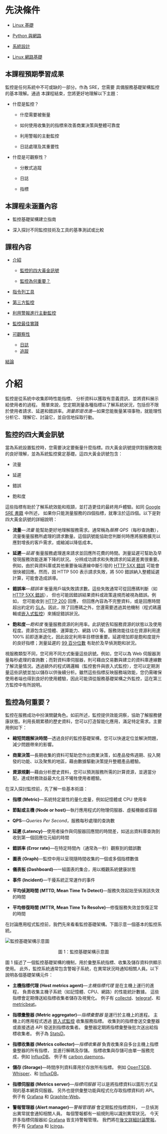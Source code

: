 ##

# 先決條件

-   [Linux 基礎](https://linkedin.github.io/school-of-sre/level101/linux_basics/intro/)

-   [Python 與網路](https://linkedin.github.io/school-of-sre/level101/python_web/intro/)

-   [系統設計](https://linkedin.github.io/school-of-sre/level101/systems_design/intro/)

-   [Linux 網路基礎](https://linkedin.github.io/school-of-sre/level101/linux_networking/intro/)


## 本課程預期學習成果

監控是任何系統中不可或缺的一部分。作為 SRE，您需要
具備服務基礎架構監控的基本理解。通過
本課程結束，您將更好地理解以下主題：

-   什麼是監控？

    -   什麼需要被衡量

    -   如何使用收集到的指標來改善商業決策與整體可靠度

    -   利用警報的主動監控

    -   日誌處理及其重要性

-   什麼是可觀察性？

    -   分散式追蹤

    -   日誌

    -   指標

## 本課程未涵蓋內容

-   監控基礎架構建立指南

-   深入探討不同監控技術及工具的基準測試或比較


## 課程內容

-   [介紹](https://linkedin.github.io/school-of-sre/level101/metrics_and_monitoring/introduction/#introduction)

    -   [監控的四大黃金訊號](https://linkedin.github.io/school-of-sre/level101/metrics_and_monitoring/introduction/#four-golden-signals-of-monitoring)

    -   [監控為何重要？](https://linkedin.github.io/school-of-sre/level101/metrics_and_monitoring/introduction/#why-is-monitoring-important)

-   [指令列工具](https://linkedin.github.io/school-of-sre/level101/metrics_and_monitoring/command-line_tools/)

-   [第三方監控](https://linkedin.github.io/school-of-sre/level101/metrics_and_monitoring/third-party_monitoring/)

-   [利用警報進行主動監控](https://linkedin.github.io/school-of-sre/level101/metrics_and_monitoring/alerts/)

-   [監控最佳實踐](https://linkedin.github.io/school-of-sre/level101/metrics_and_monitoring/best_practices/)

-   [可觀察性](https://linkedin.github.io/school-of-sre/level101/metrics_and_monitoring/observability/)

    -   [日誌](https://linkedin.github.io/school-of-sre/level101/metrics_and_monitoring/observability/#logs)
    -   [追蹤](https://linkedin.github.io/school-of-sre/level101/metrics_and_monitoring/bservability/#tracing)

[結論](https://linkedin.github.io/school-of-sre/level101/metrics_and_monitoring/conclusion/)


##

# 介紹

監控是從系統中收集即時性能指標、
分析資料以獲取有意義資訊、並將資料展示給使用者的過程。
簡單來說，您定期測量各種指標以了解系統狀況，包括但不限於使用者請求、延遲和錯誤率。*測量即是改進*&mdash;如果您能衡量某項事物，就能理性分析它、理解它、討論它，並自信地採取行動。


## 監控的四大黃金訊號

當為系統設置監控時，您需要決定要衡量什麼指標。四大黃金訊號提供對服務效能的良好理解，並為系統監控奠定基礎。這四大黃金訊號包含：

-   流量

-   延遲

-   錯誤

-   飽和度

這些指標有助於了解系統效能和瓶頸，並打造更佳的最終用戶體驗。如同
[Google SRE
書籍](https://sre.google/sre-book/monitoring-distributed-systems/) 中所述，
如果你只能測量服務的四個指標，就專注於這四個。以下是對四大黃金訊號的詳細說明：

-   **流量**&mdash;*流量* 能幫助更好地理解服務需求。通常稱為*服務 QPS*（每秒查詢數），
     流量衡量服務所處理的請求數量。這個訊號能協助您判斷何時應將服務擴充以應對增長的客戶需求，或縮減以降低成本。

-   **延遲**&mdash;*延遲* 衡量服務處理進來請求並回應所花費的時間。測量延遲可幫助及早發現服務效能逐漸下降的狀況。
     分辨成功請求和失敗請求的延遲差異很重要。例如，由於與資料庫或其他重要後端連線中斷引發的 [HTTP 5XX 錯誤](https://developer.mozilla.org/en-US/docs/Web/HTTP/Status#server_error_responses)
     可能會很快被回應。然而，因 HTTP 500 表示請求失敗，將 500 錯誤納入整體延遲計算，可能會造成誤導。

-   **錯誤率**&mdash;*錯誤率* 衡量用戶端失敗請求數。這些失敗通常可從回應碼判斷（如 [HTTP 5XX 錯誤](https://developer.mozilla.org/en-US/docs/Web/HTTP/Status#server_error_responses)），
     但也可能因錯誤結果資料或政策違規而被視為錯誤。例如，
     您可能收到 [HTTP 200](https://developer.mozilla.org/en-US/docs/Web/HTTP/Status/200) 回應，
     但回應內容為不完整資料，或是回應時間超出約定的
     [SLA](https://zh.wikipedia.org/wiki/服務水準協議)。因此，除了回應碼之外，您還需要透過其他機制（程式碼邏輯或[嵌入式監控](https://zh.wikipedia.org/wiki/Instrumentation_(computer_programming))）來捕捉錯誤狀況。

-   **飽和度**&mdash;*飽和度* 衡量服務資源的利用率。此訊號告知服務資源的狀態以及使用程度。資源包含記憶體、運算能力、網路 I/O 等。服務效能往往在資源利用達 100% 前即逐漸退化，因此設定利用率目標很重要。延遲增加即是飽和度提升的良好指標；測量延遲的 [99 百分位數](https://medium.com/@ankur_anand/an-in-depth-introduction-to-99-percentile-for-programmers-22e83a00caf)
     有助於及早偵測飽和狀況。

視服務類型不同，您可用不同方式衡量這些訊號。例如，您可以為 Web 伺服器測量每秒處理的查詢數；而對資料庫伺服器，則可藉由交易數與建立的資料庫連線數了解流量情況。透過額外的程式碼邏輯（監控套件與嵌入式監控），您可以定期測量這些訊號並加以儲存以供後續分析。雖然這些指標反映服務端效能，您仍需確保使用者端也得到良好的使用體驗，因此可能須從服務基礎架構之外監控，這在第三方監控中有所說明。

## 監控為何重要？

監控在服務成功中扮演關鍵角色。如前所述，監控提供效能洞察，協助了解服務健康狀態。利用長期累積的歷史資料，您可以打造智能化應用，滿足特定需求。主要用例如下：

-   **縮短問題解決時間**&mdash;透過良好的監控基礎架構，您可以快速定位並解決問題，減少問題帶來的影響。

-   **商業決策**&mdash;長期收集的資料可幫助您作出商業決策，如產品發佈週期、投入開發的功能、以及聚焦的地區，藉由數據驅動決策提升整體產品體驗。

-   **資源規劃**&mdash;藉由分析歷史資料，您可以預測服務所需的計算資源，並適當分配，達成財務效益最大化且不犧牲使用者體驗。

在深入探討監控前，先了解一些基本術語：

-   **指標 (Metric)**&mdash;系統特定屬性的量化度量，例如記憶體或 CPU 使用率

-   **節點或主機 (Node or host)**&mdash;執行應用程式的物理伺服器、虛擬機器或容器

-   **QPS**&mdash;*Queries Per Second*，服務每秒處理的查詢數

-   **延遲 (Latency)**&mdash;使用者操作與伺服器回應間的時間差，如送出資料庫查詢到收到第一個回應位元組的時間

-   **錯誤率 (Error rate)**&mdash;在特定時間內（通常為一秒）觀察到的錯誤數

-   **圖表 (Graph)**&mdash;監控中用以呈現隨時間收集的一個或多個指標數值

-   **儀表板 (Dashboard)**&mdash;一組圖表的集合，用以概觀系統健康狀態

-   **事件 (Incident)**&mdash;干擾系統正常運作的事件

-   **平均偵測時間 (MTTD, Mean Time To Detect)**&mdash;服務失效起始至偵測該失效的時間

-   **平均修復時間 (MTTR, Mean Time To Resolve)**&mdash;修復服務失效並恢復正常的時間

在討論應用程式監控前，我們先來看看監控基礎架構。下圖示意一個基本的監控系統。

![監控基礎架構示意圖](images/image1.jpg) 
<p align="center"> 圖 1：監控基礎架構示意圖 </p>

圖 1 描述了一個監控基礎架構的機制，用於彙整系統指標、收集及儲存資料供顯示使用。
此外，監控系統通常包含警報子系統，在異常狀況時通知相關人員。以下說明各個基礎架構元件：

-   **主機指標代理 (Host metrics agent)**&mdash;*主機指標代理* 是在主機上運行的進程，
     負責收集主機子系統（如記憶體、CPU、網路）的性能統計數據。
     這些指標會定期傳送給指標收集者儲存及視覺化。
     例子有 [collectd](https://collectd.org/)、[telegraf](https://www.influxdata.com/time-series-platform/telegraf/)、和 [metricbeat](https://www.elastic.co/beats/metricbeat)。

-   **指標彙整器 (Metric aggregator)**&mdash;*指標彙整器* 是運行於主機上的進程。
     主機上的應用程式透過
     [嵌入式監控](https://en.wikipedia.org/wiki/Instrumentation_(computer_programming)) 收集服務指標。
     收集到的指標會送交彙整器或直接透過 API 發送到指標收集者。
     彙整器定期將指標彙整後批次送出給指標收集者。
     例子為 [StatsD](https://github.com/statsd/statsd)。

-   **指標收集器 (Metrics collector)**&mdash;*指標收集器* 負責收集來自多台主機上指標彙整器的所有指標，
     並進行解碼及存儲。
     指標收集與存儲可由單一服務完成，例如 [InfluxDB](https://www.influxdata.com/)。
     例子有 [carbon daemons](https://graphite.readthedocs.io/en/latest/carbon-daemons.html)。

-   **儲存 (Storage)**&mdash;時間序列資料庫用於存放所有指標。
     例如 [OpenTSDB](http://opentsdb.net/)、[Whisper](https://graphite.readthedocs.io/en/stable/whisper.html)、和 [InfluxDB](https://www.influxdata.com/)。

-   **指標伺服器 (Metrics server)**&mdash;*指標伺服器* 可以是將指標資料以圖形方式呈現的基本網頁伺服器。
     另外也提供彙整功能與程式化存取指標資料的 API。
     例子有 [Grafana](https://github.com/grafana/grafana) 和 [Graphite-Web](https://github.com/graphite-project/graphite-web)。

-   **警報管理器 (Alert manager)**&mdash;*警報管理器* 會定期監控指標資料，
     一旦偵測出異常就會通知相關人員。
     每個警報都有一組規則用以識別異常狀況。
     今天許多指標伺服器如 [Grafana](https://github.com/grafana/grafana) 皆支持警報管理。
     我們將在[後文詳細討論警報](https://linkedin.github.io/school-of-sre/level101/metrics_and_monitoring/alerts/)。
     例子有 [Grafana](https://github.com/grafana/grafana) 和 [Icinga](https://icinga.com/)。

